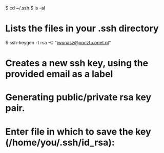 $ cd ~/.ssh
$ ls -al
# Lists the files in your .ssh directory
$ ssh-keygen -t rsa -C "iwonasz@poczta.onet.pl"
# Creates a new ssh key, using the provided email as a label
# Generating public/private rsa key pair.
# Enter file in which to save the key (/home/you/.ssh/id_rsa):
